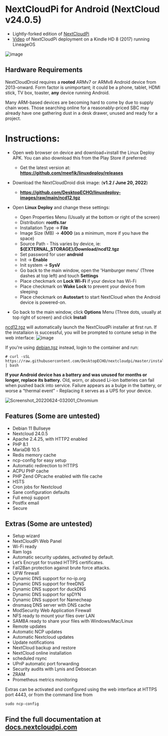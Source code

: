 # NextCloudPi for Android (NextCloud v24.0.5)

- Lightly-forked edition of [NextCloudPi](https://github.com/nextcloud/nextcloudpi/compare/master...DesktopECHO:master) 
- [Video](https://www.youtube.com/watch?v=RuHJ_S9DcG4) of NextCloudPi deployment on a Kindle HD 8 (2017) running LineageOS

![image](https://user-images.githubusercontent.com/33142753/175468814-855abd7e-309e-41f9-aafc-869ff4ac5b21.png)

**Hardware Requirements** 
--
NextCloudDroid requires a **rooted** ARMv7 or ARMv8 Android device from 2013-onward.  Form factor is unimportant; it could be a phone, tablet, HDMI stick, TV box, toaster, **any** device running Android.

Many ARM-based devices are becoming hard to come by due to supply chain woes.  Those searching online for a reasonably-priced SBC may already have one gathering dust in a desk drawer, unused and ready for a project.  

# Instructions:

- Open web browser on device and download+install the Linux Deploy APK.  You can also download this from the Play Store if preferred:

  - Get the latest version at: **https://github.com/meefik/linuxdeploy/releases**

-  Download the NextCloudDroid disk image: (**v1.2 / June 20, 2022**)

   - **https://github.com/DesktopECHO/linuxdeploy-images/raw/main/ncd12.tgz**

- Open **Linux Deploy** and change these settings:
     -  Open Properties Menu (Usually at the bottom or right of the screen)
     -  Distribution: **rootfs.tar**
     -  Installation Type -> **File**
     -  Image Size (MB) -> **4000** (as a minimum, more if you have the space)
     -  Source Path - This varies by device, ie: **${EXTERNAL_STORAGE}/Download/ncd12.tgz**
     -  Set password for user **android**
     -  Init -> **Enable** 
     -  Init system -> **SysV**
     -  Go back to the main window, open the 'Hamburger menu' (Three dashes at top left) and touch **Settings**
     -  Place checkmark on **Lock Wi-Fi** if your device has Wi-Fi
     -  Place checkmark on **Wake Lock** to prevent your device from sleeping     
     -  Place checkmark on **Autostart** to start NextCloud when the Android device is powered-on.
    
 - Go back to the main window, click **Options** Menu (Three dots, usually at top right of screen) and click **Install**

[ncd12.tgz](https://github.com/DesktopECHO/linuxdeploy-images) will automatically launch the NextCloudPi installer at first run.  If the installaion is successful, you will be prompted to contune setup in the web interface:
![image](https://user-images.githubusercontent.com/33142753/175468710-89c06b31-8754-4d0d-90f6-34e74048bd76.png)

If you're using [debian.tgz](https://github.com/DesktopECHO/linuxdeploy-images/raw/main/debian.tgz) instead, login to the container and run: 
```
# curl -sSL https://raw.githubusercontent.com/DesktopECHO/nextcloudpi/master/install.sh | bash
```
**If your Android device has a battery and was unused for months or longer, replace its battery.** Old, worn, or abused Li-ion batteries can fail when pushed back into service. Failure appears as a bulge in the battery, or worse a “thermal event” - Replacing it serves as a UPS for your device.

![Screenshot_20220624-032001_Chromium](https://user-images.githubusercontent.com/33142753/175473301-e20e7de0-84f6-4580-9ede-98bffb11c817.png)

## Features (Some are untested)

 * Debian 11 Bullseye
 * Nextcloud 24.0.5
 * Apache 2.4.25, with HTTP2 enabled
 * PHP 8.1
 * MariaDB 10.5
 * Redis memory cache
 * ncp-config for easy setup 
 * Automatic redirection to HTTPS
 * ACPU PHP cache
 * PHP Zend OPcache enabled with file cache
 * HSTS
 * Cron jobs for Nextcloud
 * Sane configuration defaults
 * Full emoji support
 * Postfix email
 * Secure

## Extras (Some are untested)

 * Setup wizard
 * NextCloudPi Web Panel
 * Wi-Fi ready
 * Ram logs
 * Automatic security updates, activated by default.
 * Let’s Encrypt for trusted HTTPS certificates.
 * Fail2Ban protection against brute force attacks.
 * UFW firewall
 * Dynamic DNS support for no-ip.org
 * Dynamic DNS support for freeDNS
 * Dynamic DNS support for duckDNS
 * Dynamic DNS support for spDYN
 * Dynamic DNS support for Namecheap
 * dnsmasq DNS server with DNS cache
 * ModSecurity Web Application Firewall
 * NFS ready to mount your files over LAN
 * SAMBA ready to share your files with Windows/Mac/Linux
 * Remote updates
 * Automatic NCP updates
 * Automatic Nextcloud updates
 * Update notifications
 * NextCloud backup and restore
 * NextCloud online installation
 * scheduled rsync
 * UPnP automatic port forwarding
 * Security audits with Lynis and Debsecan
 * ZRAM
 * Prometheus metrics monitoring

Extras can be activated and configured using the web interface at HTTPS port 4443, or from the command line from

```
sudo ncp-config
```
Find the full documentation at [docs.nextcloudpi.com](http://docs.nextcloudpi.com)
---
